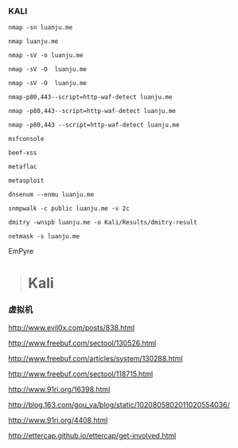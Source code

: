 ### KALI

```
nmap -sn luanju.me

nmap luanju.me

nmap -sV -o luanju.me

nmap -sV -O  luanju.me

nmap -sV -O  luanju.me

nmap-p80,443--script=http-waf-detect luanju.me

nmap -p80,443--script=http-waf-detect luanju.me

nmap -p80,443 --script=http-waf-detect luanju.me

msfconsole

beef-xss

metaflac

metasploit

dnsenum --enmu luanju.me

snmpwalk -c public luanju.me -v 2c

dmitry -wnspb luanju.me -o Kali/Results/dmitry-result

netmask -s luanju.me
```

EmPyre

> # Kali

### 虚拟机

http://www.evil0x.com/posts/838.html

http://www.freebuf.com/sectool/130526.html

http://www.freebuf.com/articles/system/130288.html

http://www.freebuf.com/sectool/118715.html

http://www.91ri.org/16398.html

http://blog.163.com/gou_ya/blog/static/1020805802011020554036/

http://www.91ri.org/4408.html

http://ettercap.github.io/ettercap/get-involved.html

